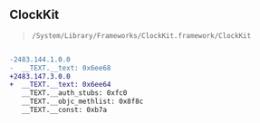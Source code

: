 ## ClockKit

> `/System/Library/Frameworks/ClockKit.framework/ClockKit`

```diff

-2483.144.1.0.0
-  __TEXT.__text: 0x6ee68
+2483.147.3.0.0
+  __TEXT.__text: 0x6ee64
   __TEXT.__auth_stubs: 0xfc0
   __TEXT.__objc_methlist: 0x8f8c
   __TEXT.__const: 0xb7a

```
